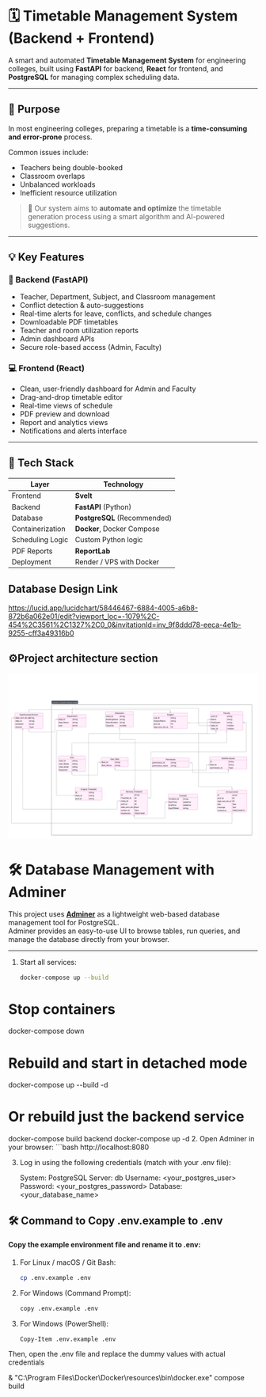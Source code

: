 # 🗓️ Timetable Management System (Backend + Frontend)

A smart and automated **Timetable Management System** for engineering colleges, built using **FastAPI** for backend, **React** for frontend, and **PostgreSQL** for managing complex scheduling data.

---

## 🎯 Purpose

In most engineering colleges, preparing a timetable is a **time-consuming and error-prone** process.

Common issues include:
- Teachers being double-booked
- Classroom overlaps
- Unbalanced workloads
- Inefficient resource utilization

> 🎯 Our system aims to **automate and optimize** the timetable generation process using a smart algorithm and AI-powered suggestions.

---

## 💡 Key Features

### 🔧 Backend (FastAPI)
- Teacher, Department, Subject, and Classroom management
- Conflict detection & auto-suggestions
- Real-time alerts for leave, conflicts, and schedule changes
- Downloadable PDF timetables
- Teacher and room utilization reports
- Admin dashboard APIs
- Secure role-based access (Admin, Faculty)

### 💻 Frontend (React)
- Clean, user-friendly dashboard for Admin and Faculty
- Drag-and-drop timetable editor
- Real-time views of schedule
- PDF preview and download
- Report and analytics views
- Notifications and alerts interface

---

## 🧱 Tech Stack

| Layer       | Technology           |
|-------------|----------------------|
| Frontend    | **Svelt** |
| Backend     | **FastAPI** (Python) |
| Database    | **PostgreSQL** (Recommended) |
| Containerization | **Docker**, Docker Compose |
| Scheduling Logic | Custom Python logic
| PDF Reports | **ReportLab** |
| Deployment  |  Render / VPS with Docker |


## Database Design Link

https://lucid.app/lucidchart/58446467-6884-4005-a6b8-872b6a062e01/edit?viewport_loc=-1079%2C-454%2C3561%2C1327%2C0_0&invitationId=inv_9f8ddd78-eeca-4e1b-9255-cff3a49316b0


##  ⚙️Project architecture section

<img src="./TimetableDatabaseDesign.jpg"/>



# 🛠️ Database Management with Adminer

This project uses **[Adminer](https://www.adminer.org/)** as a lightweight web-based database management tool for PostgreSQL.  
Adminer provides an easy-to-use UI to browse tables, run queries, and manage the database directly from your browser.

---

1. Start all services:
   ```bash
   docker-compose up --build
# Stop containers
docker-compose down

# Rebuild and start in detached mode
docker-compose up --build -d

# Or rebuild just the backend service
docker-compose build backend
docker-compose up -d
2. Open Adminer in your browser:
    ```bash
    http://localhost:8080

3. Log in using the following credentials (match with your .env file):

    System: PostgreSQL
    Server: db
    Username: <your_postgres_user>
    Password: <your_postgres_password>
    Database: <your_database_name>


##  🛠️ Command to Copy .env.example to .env

#### Copy the example environment file and rename it to .env:

1. For Linux / macOS / Git Bash:
   ```bash
   cp .env.example .env


2. For Windows (Command Prompt):
   ```bash
   copy .env.example .env


3. For Windows (PowerShell):
   ```bash
   Copy-Item .env.example .env

Then, open the .env file and replace the dummy values with actual credentials 

   
& "C:\Program Files\Docker\Docker\resources\bin\docker.exe" compose build
